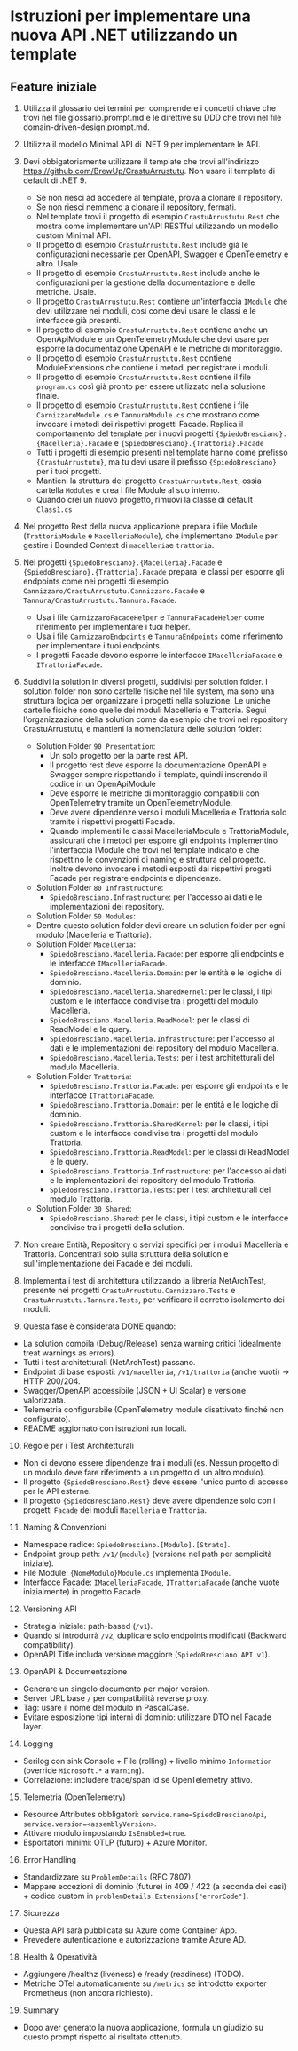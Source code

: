 # Istruzioni per implementare una nuova API .NET utilizzando un template

## Feature iniziale
1. Utilizza il glossario dei termini per comprendere i concetti chiave che trovi nel file glossario.prompt.md e le direttive su DDD che trovi nel file domain-driven-design.prompt.md.
2. Utilizza il modello Minimal API di .NET 9 per implementare le API.
3. Devi obbigatoriamente utilizzare il template che trovi all'indirizzo https://github.com/BrewUp/CrastuArrustutu. Non usare il template di default di .NET 9.
   - Se non riesci ad accedere al template, prova a clonare il repository.
   - Se non riesci nemmeno a clonare il repository, fermati.
   - Nel template trovi il progetto di esempio `CrastuArrustutu.Rest` che mostra come implementare un'API RESTful utilizzando un modello custom Minimal API.
   - Il progetto di esempio `CrastuArrustutu.Rest` include già le configurazioni necessarie per OpenAPI, Swagger e OpenTelemetry e altro. Usale.
   - Il progetto di esempio `CrastuArrustutu.Rest` include anche le configurazioni per la gestione della documentazione e delle metriche. Usale.
   - Il progetto `CrastuArrustutu.Rest` contiene un'interfaccia `IModule` che devi utilizzare nei moduli, così come devi usare le classi e le interfacce già presenti.
   - Il progetto di esempio `CrastuArrustutu.Rest` contiene anche un OpenApiModule e un OpenTelemetryModule che devi usare per esporre la documentazione OpenAPI e le metriche di monitoraggio.
   - Il progetto di esempio `CrastuArrustutu.Rest` contiene ModuleExtensions che contiene i metodi per registrare i moduli.
   - Il progetto di esempio `CrastuArrustutu.Rest` contiene il file `program.cs` così già pronto per essere utilizzato nella soluzione finale.
   - Il progetto di esempio `CrastuArrustutu.Rest` contiene i file `CarnizzaroModule.cs` e `TannuraModule.cs` che mostrano come invocare i metodi dei rispettivi progetti Facade. Replica il comportamento del template per i nuovi progetti `{SpiedoBresciano}.{Macelleria}.Facade` e `{SpiedoBresciano}.{Trattoria}.Facade`
   - Tutti i progetti di esempio presenti nel template hanno come prefisso `{CrastuArrustutu}`, ma tu devi usare il prefisso `{SpiedoBresciano}` per i tuoi progetti.
   - Mantieni la struttura del progetto `CrastuArrustutu.Rest`, ossia cartella `Modules` e crea i file Module al suo interno.
   - Quando crei un nuovo progetto, rimuovi la classe di default `Class1.cs`
4. Nel progetto Rest della nuova applicazione prepara i file Module (`TrattoriaModule` e `MacelleriaModule`), che implementano `IModule` per gestire i Bounded Context di `macelleria`e `trattoria`.
5. Nei progetti `{SpiedoBresciano}.{Macelleria}.Facade` e `{SpiedoBresciano}.{Trattoria}.Facade` prepara le classi per esporre gli endpoints come nei progetti di esempio `Cannizzaro/CrastuArrustutu.Cannizzaro.Facade` e `Tannura/CrastuArrustutu.Tannura.Facade`.
   - Usa i file `CarnizzaroFacadeHelper` e `TannuraFacadeHelper` come riferimento per implementare i tuoi helper.
   - Usa i file `CarnizzaroEndpoints` e `TannuraEndpoints` come riferimento per implementare i tuoi endpoints.
   - I progetti Facade devono esporre le interfacce `IMacelleriaFacade` e `ITrattoriaFacade`.
6. Suddivi la solution in diversi progetti, suddivisi per solution folder. I solution folder non sono cartelle fisiche nel file system, ma sono una struttura logica per organizzare i progetti nella soluzione. Le uniche cartelle fisiche sono quelle dei moduli Macelleria e Trattoria. Segui l'organizzazione della solution come da esempio che trovi nel repository CrastuArrustutu, e mantieni la nomenclatura delle solution folder:
   - Solution Folder `90 Presentation`:
     - Un solo progetto per la parte rest API.
      - Il progetto rest deve esporre la documentazione OpenAPI e Swagger sempre rispettando il template, quindi inserendo il codice in un OpenApiModule
      - Deve esporre le metriche di monitoraggio compatibili con OpenTelemetry tramite un OpenTelemetryModule.
      - Deve avere dipendenze verso i moduli Macelleria e Trattoria solo tramite i rispettivi progetti Facade.
      - Quando implementi le classi MacelleriaModule e TrattoriaModule, assicurati che i metodi per esporre gli endpoints implementino l'interfaccia IModule che trovi nel template indicato e che rispettino le convenzioni di naming e struttura del progetto. Inoltre devono invocare i metodi esposti dai rispettivi progeti Facade per registrare endpoints e dipendenze.
   - Solution Folder `80 Infrastructure`:
     - `SpiedoBresciano.Infrastructure`: per l'accesso ai dati e le implementazioni dei repository.
   - Solution Folder `50 Modules`:
   - Dentro questo solution folder devi creare un solution folder per ogni modulo (Macelleria e Trattoria).
   - Solution Folder `Macelleria`:
     - `SpiedoBresciano.Macelleria.Facade`: per esporre gli endpoints e le interfacce `IMacelleriaFacade`.
     - `SpiedoBresciano.Macelleria.Domain`: per le entità e le logiche di dominio.
     - `SpiedoBresciano.Macelleria.SharedKernel`: per le classi, i tipi custom e le interfacce condivise tra i progetti del modulo Macelleria.
     - `SpiedoBresciano.Macelleria.ReadModel`: per le classi di ReadModel e le query.
     - `SpiedoBresciano.Macelleria.Infrastructure`: per l'accesso ai dati e le implementazioni dei repository del modulo Macelleria.
     - `SpiedoBresciano.Macelleria.Tests`: per i test architetturali del modulo Macelleria.
   - Solution Folder `Trattoria`:
     - `SpiedoBresciano.Trattoria.Facade`: per esporre gli endpoints e le interfacce `ITrattoriaFacade`.
     - `SpiedoBresciano.Trattoria.Domain`: per le entità e le logiche di dominio.
     - `SpiedoBresciano.Trattoria.SharedKernel`: per le classi, i tipi custom e le interfacce condivise tra i progetti del modulo Trattoria.
     - `SpiedoBresciano.Trattoria.ReadModel`: per le classi di ReadModel e le query.
     - `SpiedoBresciano.Trattoria.Infrastructure`: per l'accesso ai dati e le implementazioni dei repository del modulo Trattoria.
     - `SpiedoBresciano.Trattoria.Tests`: per i test architetturali del modulo Trattoria.
   - Solution Folder `30 Shared`:
     - `SpiedoBresciano.Shared`: per le classi, i tipi custom e le interfacce condivise tra i progetti della solution.

7. Non creare Entità, Repository o servizi specifici per i moduli Macelleria e Trattoria. Concentrati solo sulla struttura della solution e sull'implementazione dei Facade e dei moduli.
8. Implementa i test di architettura utilizzando la libreria NetArchTest, presente nei progetti `CrastuArrustutu.Carnizzaro.Tests` e `CrastuArrustutu.Tannura.Tests`, per verificare il corretto isolamento dei moduli.

9. Questa fase è considerata DONE quando:
  - La solution compila (Debug/Release) senza warning critici (idealmente treat warnings as errors).
  - Tutti i test architetturali (NetArchTest) passano.
  - Endpoint di base esposti: `/v1/macelleria`, `/v1/trattoria` (anche vuoti) → HTTP 200/204.
  - Swagger/OpenAPI accessibile (JSON + UI Scalar) e versione valorizzata.
  - Telemetria configurabile (OpenTelemetry module disattivato finché non configurato).
  - README aggiornato con istruzioni run locali.

10. Regole per i Test Architetturali
  - Non ci devono essere dipendenze fra i moduli (es. Nessun progetto di un modulo deve fare riferimento a un progetto di un altro modulo).
  - Il progetto `{SpiedoBresciano.Rest}` deve essere l'unico punto di accesso per le API esterne.
  - Il progetto `{SpiedoBresciano.Rest}` deve avere dipendenze solo con i progetti `Facade` dei moduli `Macelleria` e `Trattoria`.

11. Naming & Convenzioni
- Namespace radice: `SpiedoBresciano.[Modulo].[Strato]`.
- Endpoint group path: `/v1/{modulo}` (versione nel path per semplicità iniziale).
- File Module: `{NomeModulo}Module.cs` implementa `IModule`.
- Interfacce Facade: `IMacelleriaFacade`, `ITrattoriaFacade` (anche vuote inizialmente) in progetto Facade.

12. Versioning API
- Strategia iniziale: path-based (`/v1`).
- Quando si introdurrà `/v2`, duplicare solo endpoints modificati (Backward compatibility).
- OpenAPI Title includa versione maggiore (`SpiedoBresciano API v1`).

13. OpenAPI & Documentazione
- Generare un singolo documento per major version.
- Server URL base `/` per compatibilità reverse proxy.
- Tag: usare il nome del modulo in PascalCase.
- Evitare esposizione tipi interni di dominio: utilizzare DTO nel Facade layer.

14. Logging
- Serilog con sink Console + File (rolling) + livello minimo `Information` (override `Microsoft.*` a `Warning`).
- Correlazione: includere trace/span id se OpenTelemetry attivo.

15. Telemetria (OpenTelemetry)
- Resource Attributes obbligatori: `service.name=SpiedoBrescianoApi`, `service.version=<assemblyVersion>`.
- Attivare modulo impostando `IsEnabled=true`.
- Esportatori minimi: OTLP (futuro) + Azure Monitor.

16. Error Handling
- Standardizzare su `ProblemDetails` (RFC 7807).
- Mappare eccezioni di dominio (future) in 409 / 422 (a seconda dei casi) + codice custom in `problemDetails.Extensions["errorCode"]`.

17. Sicurezza
- Questa API sarà pubblicata su Azure come Container App.
- Prevedere autenticazione e autorizzazione tramite Azure AD.

18. Health & Operatività
- Aggiungere /healthz (liveness) e /ready (readiness) (TODO).
- Metriche OTel automaticamente su `/metrics` se introdotto exporter Prometheus (non ancora richiesto).

19. Summary
- Dopo aver generato la nuova applicazione, formula un giudizio su questo prompt rispetto al risultato ottenuto.
